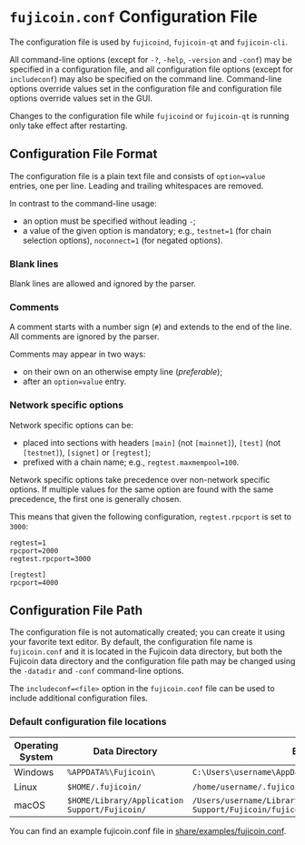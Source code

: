 # `fujicoin.conf` Configuration File

The configuration file is used by `fujicoind`, `fujicoin-qt` and `fujicoin-cli`.

All command-line options (except for `-?`, `-help`, `-version` and `-conf`) may be specified in a configuration file, and all configuration file options (except for `includeconf`) may also be specified on the command line. Command-line options override values set in the configuration file and configuration file options override values set in the GUI.

Changes to the configuration file while `fujicoind` or `fujicoin-qt` is running only take effect after restarting.

## Configuration File Format

The configuration file is a plain text file and consists of `option=value` entries, one per line. Leading and trailing whitespaces are removed.

In contrast to the command-line usage:
- an option must be specified without leading `-`;
- a value of the given option is mandatory; e.g., `testnet=1` (for chain selection options), `noconnect=1` (for negated options).

### Blank lines

Blank lines are allowed and ignored by the parser.

### Comments

A comment starts with a number sign (`#`) and extends to the end of the line. All comments are ignored by the parser.

Comments may appear in two ways:
- on their own on an otherwise empty line (_preferable_);
- after an `option=value` entry.

### Network specific options

Network specific options can be:
- placed into sections with headers `[main]` (not `[mainnet]`), `[test]` (not `[testnet]`), `[signet]` or `[regtest]`;
- prefixed with a chain name; e.g., `regtest.maxmempool=100`.

Network specific options take precedence over non-network specific options.
If multiple values for the same option are found with the same precedence, the
first one is generally chosen.

This means that given the following configuration, `regtest.rpcport` is set to `3000`:

```
regtest=1
rpcport=2000
regtest.rpcport=3000

[regtest]
rpcport=4000
```

## Configuration File Path

The configuration file is not automatically created; you can create it using your favorite text editor. By default, the configuration file name is `fujicoin.conf` and it is located in the Fujicoin data directory, but both the Fujicoin data directory and the configuration file path may be changed using the `-datadir` and `-conf` command-line options.

The `includeconf=<file>` option in the `fujicoin.conf` file can be used to include additional configuration files.

### Default configuration file locations

Operating System | Data Directory | Example Path
-- | -- | --
Windows | `%APPDATA%\Fujicoin\` | `C:\Users\username\AppData\Roaming\Fujicoin\fujicoin.conf`
Linux | `$HOME/.fujicoin/` | `/home/username/.fujicoin/fujicoin.conf`
macOS | `$HOME/Library/Application Support/Fujicoin/` | `/Users/username/Library/Application Support/Fujicoin/fujicoin.conf`

You can find an example fujicoin.conf file in [share/examples/fujicoin.conf](../share/examples/fujicoin.conf).
